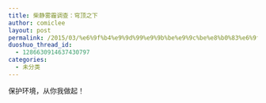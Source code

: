 ```yaml
---
title: 柴静雾霾调查：穹顶之下
author: comiclee
layout: post
permalink: /2015/03/%e6%9f%b4%e9%9d%99%e9%9b%be%e9%9c%be%e8%b0%83%e6%9f%a5%ef%bc%9a%e7%a9%b9%e9%a1%b6%e4%b9%8b%e4%b8%8b
duoshuo_thread_id:
  - 1286630914637430797
categories:
  - 未分类
---
```

保护环境，从你我做起！